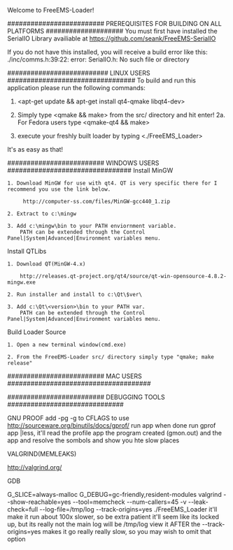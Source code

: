 Welcome to FreeEMS-Loader!

#########################  PREREQUISITES FOR BUILDING ON ALL PLATFORMS ####################
You must first have installed the SerialIO Library availiable at
	https://github.com/seank/FreeEMS-SerialIO

If you do not have this installed, you will receive a build error like this:
./inc/comms.h:39:22: error: SerialIO.h: No such file or directory

##########################  LINUX USERS #################################
To build and run this application please run the following commands:

1. <apt-get update && apt-get install  qt4-qmake libqt4-dev>

2. Simply type <qmake && make> from the src/ directory and hit enter!
2a. For Fedora users type <qmake-qt4 && make>

3. execute your freshly built loader by typing <./FreeEMS_Loader>

It's as easy as that!

#########################  WINDOWS USERS ################################
Install MinGW

	1. Download MinGW for use with qt4. QT is very specific there for I recommend you use the link below.

		 http://computer-ss.com/files/MinGW-gcc440_1.zip

	2. Extract to c:\mingw

	3. Add c:\mingw\bin to your PATH enviornment variable.
		PATH can be extended through the Control Panel|System|Advanced|Environment variables menu.

Install QTLibs

	1. Download QT(MinGW-4.x)

		http://releases.qt-project.org/qt4/source/qt-win-opensource-4.8.2-mingw.exe

	2. Run installer and install to c:\Qt\$ver\

	3. Add c:\Qt\<version>\bin to your PATH var.
		PATH can be extended through the Control Panel|System|Advanced|Environment variables menu.

Build Loader Source
	
	1. Open a new terminal window(cmd.exe)

	2. From the FreeEMS-Loader src/ directory simply type "qmake; make release"

######################### MAC USERS #####################################









######################### DEBUGGING TOOLS ##############################

GNU PROOF
add -pg -g  to CFLAGS to use http://sourceware.org/binutils/docs/gprof/
run app
when done run gprof app |less,  it'll read the profile app the program created (gmon.out) and the app and resolve the sombols and show you hte slow places

VALGRIND(MEMLEAKS)

http://valgrind.org/

GDB


 G_SLICE=always-malloc G_DEBUG=gc-friendly,resident-modules valgrind --show-reachable=yes --tool=memcheck --num-callers=45 -v --leak-check=full --log-file=/tmp/log  --track-origins=yes ./FreeEMS_Loader
 it'll make it run about 100x slower,  so be extra patient
 it'll seem like its locked up,  but its really not
 the main log will be /tmp/log
 view it AFTER 
 the  --track-origins=yes   makes it go really really slow,  so you may wish to omit that option

